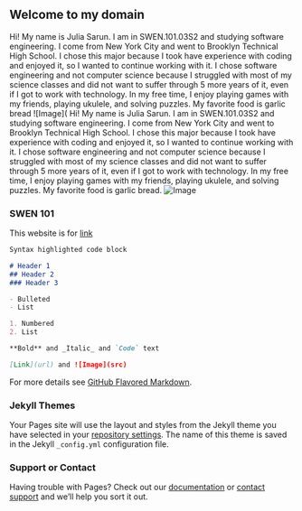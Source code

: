## Welcome to my domain

Hi! My name is Julia Sarun. I am in SWEN.101.03S2 and studying software engineering. I come from New York City and went to Brooklyn Technical High School. I chose this major because I took have experience with coding and enjoyed it, so I wanted to continue working with it. I chose software engineering and not computer science because I struggled with most of my science classes and did not want to suffer through 5 more years of it, even if I got to work with technology. In my free time, I enjoy playing games with my friends, playing ukulele, and solving puzzles. My favorite food is garlic bread ![Image](
Hi! My name is Julia Sarun. I am in SWEN.101.03S2 and studying software engineering. I come from New York City and went to Brooklyn Technical High School. I chose this major because I took have experience with coding and enjoyed it, so I wanted to continue working with it. I chose software engineering and not computer science because I struggled with most of my science classes and did not want to suffer through 5 more years of it, even if I got to work with technology. In my free time, I enjoy playing games with my friends, playing ukulele, and solving puzzles. My favorite food is garlic bread. ![Image](https://www.featurepics.com/StockImage/20071001/garlic-bread-stock-picture-472818.jpg)

### SWEN 101  
This website is for [link](http://www.se.rit.edu/~swen-101/)
```markdown
Syntax highlighted code block

# Header 1
## Header 2
### Header 3

- Bulleted
- List

1. Numbered
2. List

**Bold** and _Italic_ and `Code` text

[Link](url) and ![Image](src)
```

For more details see [GitHub Flavored Markdown](https://guides.github.com/features/mastering-markdown/).

### Jekyll Themes

Your Pages site will use the layout and styles from the Jekyll theme you have selected in your [repository settings](https://github.com/jns2613/jns2613.github.io/settings). The name of this theme is saved in the Jekyll `_config.yml` configuration file.

### Support or Contact

Having trouble with Pages? Check out our [documentation](https://docs.github.com/categories/github-pages-basics/) or [contact support](https://github.com/contact) and we’ll help you sort it out.
